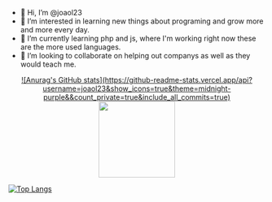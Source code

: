 - 👋 Hi, I’m @joaol23
- 👀 I’m interested in learning new things about programing and grow more and more every day.
- 🌱 I’m currently learning php and js, where I'm working right now these are the more used languages.
- 💞️ I’m looking to collaborate on helping out companys as well as they would teach me.

<!---
joaol23/joaol23 is a ✨ special ✨ repository because its `README.md` (this file) appears on your GitHub profile.
You can click the Preview link to take a look at your changes.
--->

<div align="center">
  <a href="https://github.com/joaol23">
  ![Anurag's GitHub stats](https://github-readme-stats.vercel.app/api?username=joaol23&show_icons=true&theme=midnight-purple&&count_private=true&include_all_commits=true)
  <img height="150em" src="https://github-readme-stats.vercel.app/api/top-langs/?username=joaol23&layout=compact&langs_count=7&theme=dracula"/>
</div>


[![Top Langs](https://github-readme-stats.vercel.app/api/top-langs/?username=joaol23&layout=compact)](https://github.com/joaol23/github-readme-stats&theme=midnight-purpl)
